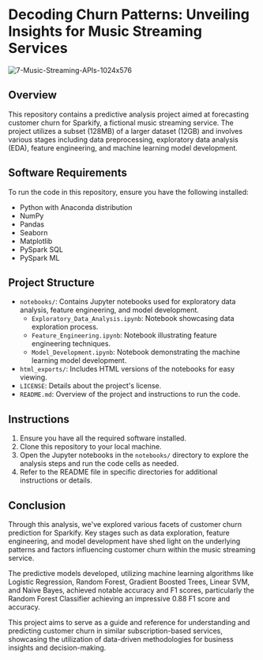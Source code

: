 # Decoding Churn Patterns: Unveiling Insights for Music Streaming Services
![7-Music-Streaming-APIs-1024x576](https://github.com/AlJawharhALOtaibi/ChurnPrediction/assets/87391133/812cc37d-1aae-4ab2-8884-4f5d510432ba)

## Overview

This repository contains a predictive analysis project aimed at forecasting customer churn for Sparkify, a fictional music streaming service. The project utilizes a subset (128MB) of a larger dataset (12GB) and involves various stages including data preprocessing, exploratory data analysis (EDA), feature engineering, and machine learning model development.

## Software Requirements

To run the code in this repository, ensure you have the following installed:

- Python with Anaconda distribution
- NumPy
- Pandas
- Seaborn
- Matplotlib
- PySpark SQL
- PySpark ML

## Project Structure

- `notebooks/`: Contains Jupyter notebooks used for exploratory data analysis, feature engineering, and model development.
  - `Exploratory_Data_Analysis.ipynb`: Notebook showcasing data exploration process.
  - `Feature_Engineering.ipynb`: Notebook illustrating feature engineering techniques.
  - `Model_Development.ipynb`: Notebook demonstrating the machine learning model development.
- `html_exports/`: Includes HTML versions of the notebooks for easy viewing.
- `LICENSE`: Details about the project's license.
- `README.md`: Overview of the project and instructions to run the code.

## Instructions

1. Ensure you have all the required software installed.
2. Clone this repository to your local machine.
3. Open the Jupyter notebooks in the `notebooks/` directory to explore the analysis steps and run the code cells as needed.
4. Refer to the README file in specific directories for additional instructions or details.

## Conclusion

Through this analysis, we've explored various facets of customer churn prediction for Sparkify. Key stages such as data exploration, feature engineering, and model development have shed light on the underlying patterns and factors influencing customer churn within the music streaming service.

The predictive models developed, utilizing machine learning algorithms like Logistic Regression, Random Forest, Gradient Boosted Trees, Linear SVM, and Naive Bayes, achieved notable accuracy and F1 scores, particularly the Random Forest Classifier achieving an impressive 0.88 F1 score and accuracy.

This project aims to serve as a guide and reference for understanding and predicting customer churn in similar subscription-based services, showcasing the utilization of data-driven methodologies for business insights and decision-making.


